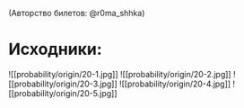 (Авторство билетов: @r0ma_shhka)

# Исходники:
![[probability/origin/20-1.jpg]]
![[probability/origin/20-2.jpg]]
![[probability/origin/20-3.jpg]]
![[probability/origin/20-4.jpg]]
![[probability/origin/20-5.jpg]]